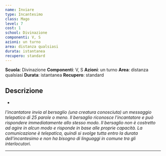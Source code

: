 ```yaml
---
name: Inviare
type: Incantesimo
class: Mago
level: 7
cost: 1
school: Divinazione
componenti: V, S
azioni: un turno
area: distanza qualsiasi
durata: istantanea
recupero: standard
---
```

**Scuola**: Divinazione
**Componenti**: V, S
**Azioni**: un turno
**Area**: distanza qualsiasi
**Durata**: istantanea
**Recupero**: standard

**Descrizione**
-

-

*l'incantatore invia al bersaglio (una creatura conosciuta) un messaggio telepatico di 25 parole o meno. Il bersaglio riconosce l'incantatore e può rispondere immediatamente allo stesso modo. Il bersaglio non è costretto ad agire in alcun modo e risponde in base alle proprie capacità. La comunicazione è telepatica, quindi si svolge tutta entro la durata dell'incantesimo e non ha bisogno di linguaggi in comune tra gli interlocutori.*

---